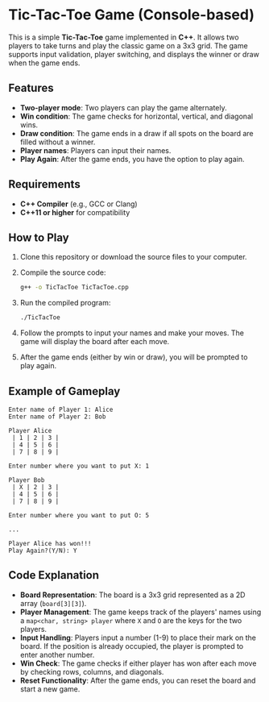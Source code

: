 # Tic-Tac-Toe Game (Console-based)

This is a simple **Tic-Tac-Toe** game implemented in **C++**. It allows two players to take turns and play the classic game on a 3x3 grid. The game supports input validation, player switching, and displays the winner or draw when the game ends.

## Features
- **Two-player mode**: Two players can play the game alternately.
- **Win condition**: The game checks for horizontal, vertical, and diagonal wins.
- **Draw condition**: The game ends in a draw if all spots on the board are filled without a winner.
- **Player names**: Players can input their names.
- **Play Again**: After the game ends, you have the option to play again.

## Requirements
- **C++ Compiler** (e.g., GCC or Clang)
- **C++11 or higher** for compatibility

## How to Play
1. Clone this repository or download the source files to your computer.
2. Compile the source code:
   ```bash
   g++ -o TicTacToe TicTacToe.cpp
   ```
3. Run the compiled program:
   ```bash
   ./TicTacToe
   ```

4. Follow the prompts to input your names and make your moves. The game will display the board after each move.
5. After the game ends (either by win or draw), you will be prompted to play again.

## Example of Gameplay

```
Enter name of Player 1: Alice
Enter name of Player 2: Bob

Player Alice
 | 1 | 2 | 3 |
 | 4 | 5 | 6 |
 | 7 | 8 | 9 |

Enter number where you want to put X: 1

Player Bob
 | X | 2 | 3 |
 | 4 | 5 | 6 |
 | 7 | 8 | 9 |

Enter number where you want to put O: 5

...

Player Alice has won!!!
Play Again?(Y/N): Y
```

## Code Explanation
- **Board Representation**: The board is a 3x3 grid represented as a 2D array (`board[3][3]`).
- **Player Management**: The game keeps track of the players' names using a `map<char, string> player` where `X` and `O` are the keys for the two players.
- **Input Handling**: Players input a number (1-9) to place their mark on the board. If the position is already occupied, the player is prompted to enter another number.
- **Win Check**: The game checks if either player has won after each move by checking rows, columns, and diagonals.
- **Reset Functionality**: After the game ends, you can reset the board and start a new game.
